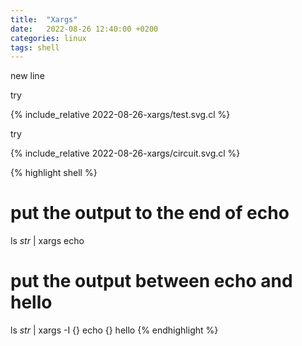 ```yaml
---
title:  "Xargs"
date:   2022-08-26 12:40:00 +0200
categories: linux
tags: shell
---
```


new line

try

{% include_relative 2022-08-26-xargs/test.svg.cl %}

try

{% include_relative 2022-08-26-xargs/circuit.svg.cl %}


{% highlight shell %}
 # put the output to the end of echo
ls *str* | xargs echo
 # put the output between echo and hello
ls *str* | xargs -I {} echo {} hello
{% endhighlight %}
